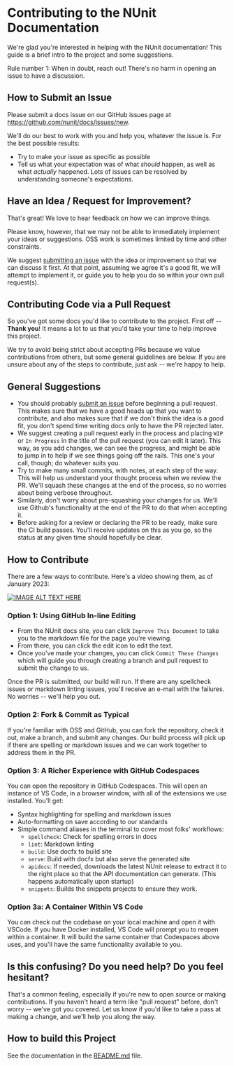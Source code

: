 # Contributing to the NUnit Documentation

We're glad you're interested in helping with the NUnit documentation! This guide is a brief intro to the project and some suggestions.

Rule number 1: When in doubt, reach out! There's no harm in opening an issue to have a discussion.

## How to Submit an Issue

Please submit a docs issue on our GitHub issues page at <https://github.com/nunit/docs/issues/new>.

We'll do our best to work with you and help you, whatever the issue is. For the best possible results:

* Try to make your issue as specific as possible
* Tell us what your expectation was of what *should* happen, as well as what *actually* happened. Lots of issues can be resolved by understanding someone's expectations.

## Have an Idea / Request for Improvement?

That's great! We love to hear feedback on how we can improve things.

Please know, however, that we may not be able to immediately implement your ideas or suggestions. OSS work is sometimes limited by time and other constraints.

We suggest [submitting an issue](https://github.com/nunit/docs/issues/new) with the idea or improvement so that we can discuss it first. At that point, assuming we agree it's a good fit, we will attempt to implement it, or guide you to help you do so within your own pull request(s).

## Contributing Code via a Pull Request

So you've got some docs you'd like to contribute to the project. First off -- **Thank you**! It means a lot to us that you'd take your time to help improve this project.

We try to avoid being strict about accepting PRs because we value contributions from others, but some general guidelines are below. If you are unsure about any of the steps to contribute, just ask -- we're happy to help.

## General Suggestions

* You should probably [submit an issue](https://github.com/nunit/docs/issues/new) before beginning a pull request. This makes sure that we have a good heads up that you want to contribute, and also makes sure that if we don't think the idea is a good fit, you don't spend time writing docs only to have the PR rejected later.
* We suggest creating a pull request early in the process and placing `WIP` or `In Progress` in the title of the pull request (you can edit it later). This way, as you add changes, we can see the progress, and might be able to jump in to help if we see things going off the rails. This one's your call, though; do whatever suits you.
* Try to make many small commits, with notes, at each step of the way. This will help us understand your thought process when we review the PR. We'll squash these changes at the end of the process, so no worries about being verbose throughout.
* Similarly, don't worry about pre-squashing your changes for us. We'll use Github's functionality at the end of the PR to do that when accepting it.
* Before asking for a review or declaring the PR to be ready, make sure the CI build passes. You'll receive updates on this as you go, so the status at any given time should hopefully be clear.

## How to Contribute

There are a few ways to contribute. Here's a video showing them, as of January 2023:

[![IMAGE ALT TEXT HERE](https://img.youtube.com/vi/VSJwystllJM/0.jpg)](https://www.youtube.com/watch?v=VSJwystllJM)

### Option 1: Using GitHub In-line Editing

* From the NUnit docs site, you can click `Improve This Document` to take you to the markdown file for the page you're viewing.
* From there, you can click the edit icon to edit the text.
* Once you've made your changes, you can click `Commit These Changes` which will guide you through creating a branch and pull request to submit the change to us.

Once the PR is submitted, our build will run. If there are any spellcheck issues or markdown linting issues, you'll receive an e-mail with the failures. No worries -- we'll help you out.

### Option 2: Fork & Commit as Typical

If you're familiar with OSS and GitHub, you can fork the repository, check it out, make a branch, and submit any changes. Our build process will pick up if there are spelling or markdown issues and we can work together to address them in the PR.

### Option 3: A Richer Experience with GitHub Codespaces

You can open the repository in GitHub Codespaces. This will open an instance of VS Code, in a browser window, with all of the extensions we use installed. You'll get:

* Syntax highlighting for spelling and markdown issues
* Auto-formatting on save according to our standards
* Simple command aliases in the terminal to cover most folks' workflows:
  * `spellcheck`: Check for spelling errors in docs
  * `lint`: Markdown linting
  * `build`: Use docfx to build site
  * `serve`: Build with docfx but also serve the generated site
  * `apidocs`: If needed, downloads the latest NUnit release to extract it to the right place so that the API documentation can generate. (This happens automatically upon startup)
  * `snippets`: Builds the snippets projects to ensure they work.

### Option 3a: A Container Within VS Code

You can check out the codebase on your local machine and open it with VSCode. If you have Docker installed, VS Code will prompt you to reopen within a container. It will build the same container that Codespaces above uses, and you'll have the same functionality available to you.

## Is this confusing? Do you need help? Do you feel hesitant?

That's a common feeling, especially if you're new to open source or making contributions. If you haven't heard a term like "pull request" before, don't worry -- we've got you covered. Let us know if you'd like to take a pass at making a change, and we'll help you along the way.

## How to build this Project

See the documentation in the [README.md](README.md) file.
